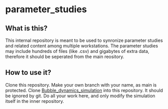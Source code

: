 # parameter_studies

## What is this?
This internal repository is meant to be used to synronize parameter studies and related content among multiple workstations. The parameter studies may include hundreds of files (like .csv) and gigabytes of extra data, therefore it should be seperated from the main reository.

## How to use it?
Clone this repository. Make your own branch with your name, as main is protected. Clone [Bubble_dynamics_simulation](https://github.com/hihihi2001/Bubble_dynamics_simulation) into this repository. It should be ignored by git. Do all your work here, and only modify the simulation itself in the inner repository.
